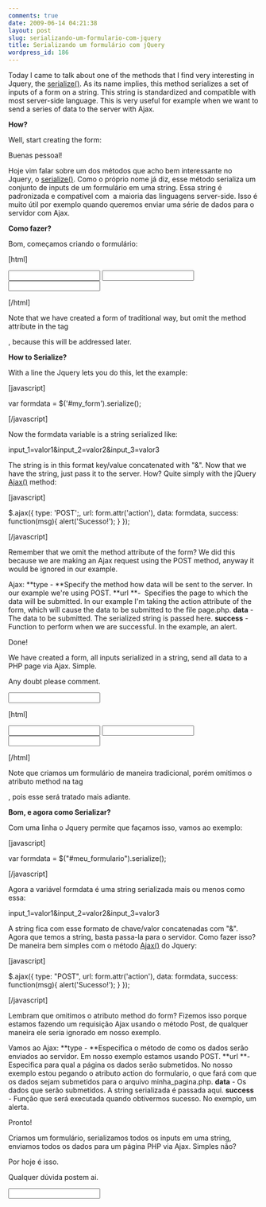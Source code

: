 ```yaml
---
comments: true
date: 2009-06-14 04:21:38
layout: post
slug: serializando-um-formulario-com-jquery
title: Serializando um formulário com jQuery
wordpress_id: 186
---
```


Today I came to talk about one of the methods that I find very interesting in Jquery, the [serialize()](http://docs.jquery.com/Ajax/serialize).
As its name implies, this method serializes a set of inputs of a form on a string.
This string is standardized and compatible with most server-side language.
This is very useful for example when we want to send a series of data to the server with Ajax.

**How?**

Well, start creating the form:

Buenas pessoal!

Hoje vim falar sobre um dos métodos que acho bem interessante no Jquery, o [serialize()](http://docs.jquery.com/Ajax/serialize).
Como o próprio nome já diz, esse método serializa um conjunto de inputs de um formulário em uma string.
Essa string é padronizada e compatível com  a maioria das linguagens server-side.
Isso é muito útil por exemplo quando queremos enviar uma série de dados para o servidor com Ajax.

**Como fazer?**

Bom, começamos criando o formulário:

<!-- more -->

[html]
<form action='page.php' id='my_form'>
<input type='text' name='input_1'>
<input type='text' name='input_2'>
<input type='text' name='input_3'>
</form>
[/html]

Note that we have created a form of traditional way, but omit the method attribute in the tag <form>, because this will be addressed later.

**How to Serialize?**

With a line the Jquery lets you do this, let the example:

[javascript]

var formdata = $('#my_form').serialize();

[/javascript]

Now the formdata variable is a string serialized like:

input_1=valor1&input_2=valor2&input_3=valor3

The string is in this format key/value concatenated with "&".
Now that we have the string, just pass it to the server. How? Quite simply with the jQuery [Ajax()](http://docs.jquery.com/Ajax/jQuery.ajax#options) method:

[javascript]

$.ajax({
type: 'POST';,
url: form.attr('action'),
data: formdata,
success: function(msg){
alert('Sucesso!');
}
});

[/javascript]

Remember that we omit the method attribute of the form?
We did this because we are making an Ajax request using the POST method, anyway it would be ignored in our example.

Ajax:
**type - **Specify the method how data will be sent to the server. In our example we're using POST.
**url **-  Specifies the page to which the data will be submitted. In our example I'm taking the action attribute of the form, which will cause the data to be submitted to the file page.php.
**data** - The data to be submitted. The serialized string is passed here.
**success** - Function to perform when we are successful. In the example, an alert.

Done!

We have created a form, all inputs serialized in a string, send all data to a PHP page via Ajax.
Simple.

Any doubt please comment.


<input type="text" name="input_1">



[html]
<form action="minha_pagina.php" id="meu_formulario">
<input type="text" name="input_1">
<input type="text" name="input_2">
<input type="text" name="input_3">
</form>
[/html]

Note que criamos um formulário de maneira tradicional, porém omitimos o atributo method na tag <form>, pois esse será tratado mais adiante.

**Bom, e agora como Serializar?**

Com uma linha o Jquery permite que façamos isso, vamos ao exemplo:

[javascript]

var formdata = $("#meu_formulario").serialize();

[/javascript]

Agora a variável formdata é uma string serializada mais ou menos como essa:

input_1=valor1&input_2=valor2&input_3=valor3

A string fica com esse formato de chave/valor concatenadas com "&".
Agora que temos a string, basta passa-la para o servidor. Como fazer isso? De maneira bem simples com o método [Ajax()](http://docs.jquery.com/Ajax/jQuery.ajax#options) do Jquery:

[javascript]

$.ajax({
type: "POST",
url: form.attr('action'),
data: formdata,
success: function(msg){
alert('Sucesso!');
}
});

[/javascript]

Lembram que omitimos o atributo method do form?
Fizemos isso porque estamos fazendo um requisição Ajax usando o método Post, de qualquer maneira ele seria ignorado em nosso exemplo.

Vamos ao Ajax:
**type - **Especifica o método de como os dados serão enviados ao servidor. Em nosso exemplo estamos usando POST.
**url **-  Especifica para qual a página os dados serão submetidos. No nosso exemplo estou pegando o atributo action do formulario, o que fará com que os dados sejam submetidos para o arquivo minha_pagina.php.
**data** - Os dados que serão submetidos. A string serializada é passada aqui.
**success** - Função que será executada quando obtivermos sucesso. No exemplo, um alerta.

Pronto!

Criamos um formulário, serializamos todos os inputs em uma string, enviamos todos os dados para um página PHP via Ajax.
Simples não?

Por hoje é isso.

Qualquer dúvida postem ai.


<input type="text" name="input_1">
